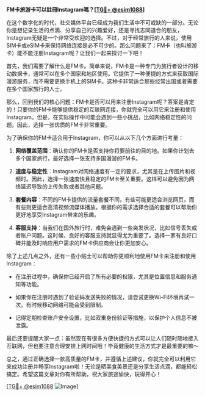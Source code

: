 **FM卡旅游卡可以註冊Instagram嗎？[[TG💪+ @esim1088](https://t.me/s/esim1088)]**

在这个数字化的时代，社交媒体平台已经成为我们生活中不可或缺的一部分。无论你是想记录生活的点滴、分享自己的兴趣爱好，还是寻找志同道合的朋友，Instagram无疑是一个非常受欢迎的选择。不过，对于经常旅行的人来说，使用SIM卡或eSIM卡来保持网络连接是必不可少的。那么问题来了：FM卡（也叫旅游卡）能不能注册Instagram呢？让我们一起来探讨一下吧！

首先，我们需要了解什么是FM卡。简单来说，FM卡是一种专门为旅行者设计的移动数据卡，通常可以在多个国家和地区使用。它提供了一种便捷的方式来获取国际漫游服务，而不需要更换手机上的SIM卡。这种卡非常适合那些经常出国或者需要在多个国家旅行的人士。

那么，回到我们的核心问题：FM卡是否可以用来注册Instagram呢？答案是肯定的！只要你的FM卡能够提供稳定的互联网连接，你就完全可以用它来注册和使用Instagram。但是，在实际操作中可能会遇到一些小挑战，比如网络稳定性的问题。因此，选择一张优质的FM卡非常重要。

为了确保你的FM卡适合用于Instagram，你可以从以下几个方面进行考量：

1. **网络覆盖范围**：确认你的FM卡是否支持你将要前往的目的地。如果你计划去多个国家旅行，最好选择一张支持多国漫游的FM卡。
   
2. **速度与稳定性**：Instagram对网络速度有一定的要求，尤其是在上传图片和视频时。因此，选择一张速度快且稳定的FM卡至关重要。这样可以避免因为网络延迟导致的上传失败或者其他问题。

3. **套餐内容**：不同的FM卡提供的流量套餐不同，有些可能更适合浏览网页，而有些则更适合高清视频流媒体播放。根据你的需求选择合适的套餐可以帮助你更好地享受Instagram带来的乐趣。

4. **客服支持**：当我们在国外旅行时，难免会遇到一些突发状况，比如信号丢失或者账户问题。这时候，良好的客服支持就显得尤为重要了。选择一家有良好口碑并能及时响应用户需求的FM卡供应商会让你更加安心。

除了上述几点之外，还有一些小贴士可以帮助你更顺利地使用FM卡来注册和使用Instagram：

- 在注册过程中，确保你已经开启了所有必要的权限，尤其是位置信息和服务通知等功能。
  
- 如果你在注册时遇到了验证码发送失败的情况，请尝试更换Wi-Fi环境再试一次。有时候移动网络可能会受到限制。

- 记得定期检查账户安全设置，比如双重身份验证等措施，以保护个人信息不被泄露。

最后还要提醒大家一点：虽然现在有很多方便快捷的方式可以让人们随时随地接入互联网，但也要注意合理安排上网时间哦！毕竟健康的生活方式才是最重要的嘛～

总之，通过正确选择一款高质量的FM卡，并遵循上述建议，你就完全可以利用它来成功注册并畅享Instagram啦！无论是晒美食美景还是分享生活点滴，都能轻松搞定。希望这篇文章对你有所帮助，祝大家旅途愉快，玩得开心！

[[TG💪+ @esim1088](https://t.me/s/esim1088) ![Image](https://i.postimg.cc/4NQfJmqS/Snipaste-2025-05-13-00-14-12.png)]
